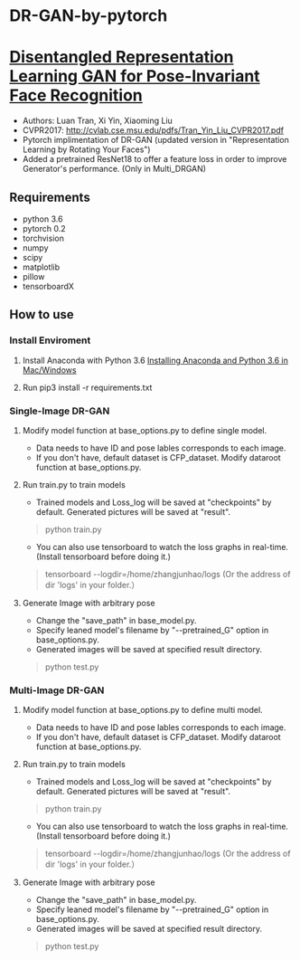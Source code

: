 # DR-GAN-by-pytorch
# [Disentangled Representation Learning GAN for Pose-Invariant Face Recognition](http://cvlab.cse.msu.edu/project-dr-gan.html)

- Authors: Luan Tran, Xi Yin, Xiaoming Liu
- CVPR2017: http://cvlab.cse.msu.edu/pdfs/Tran_Yin_Liu_CVPR2017.pdf
- Pytorch implimentation of DR-GAN (updated version in "Representation Learning by Rotating Your Faces")
- Added a pretrained ResNet18 to offer a feature loss in order to improve Generator's performance. (Only in Multi_DRGAN)

## Requirements
- python 3.6
- pytorch 0.2
- torchvision
- numpy
- scipy
- matplotlib
- pillow
- tensorboardX

## How to use

### Install Enviroment
1. Install Anaconda with Python 3.6
[Installing Anaconda and Python 3.6 in Mac/Windows](https://www.cse.unsw.edu.au/~en1811/resources/getting-started/install-anaconda.html)

2. Run pip3 install -r requirements.txt

### Single-Image DR-GAN

1. Modify model function at base_options.py to define single model.
    - Data needs to have ID and pose lables corresponds to each image.
    - If you don't have, default dataset is CFP_dataset. Modify dataroot function at base_options.py.


2. Run train.py to train models
      - Trained models and Loss_log will be saved at "checkpoints" by default. Generated
      pictures will be saved at "result".
      > python train.py
      - You can also use tensorboard to watch the loss graphs in real-time. (Install tensorboard before doing it.)
      > tensorboard --logdir=/home/zhangjunhao/logs (Or the address of dir 'logs' in your folder.）

3. Generate Image with arbitrary pose
      - Change the "save_path" in base_model.py.
      - Specify leaned model's filename by "--pretrained_G" option in base_options.py.
      - Generated images will be saved at specified result directory.
      > python test.py


### Multi-Image DR-GAN

1. Modify model function at base_options.py to define multi model.
    - Data needs to have ID and pose lables corresponds to each image.
    - If you don't have, default dataset is CFP_dataset. Modify dataroot function at base_options.py.


2. Run train.py to train models
      - Trained models and Loss_log will be saved at "checkpoints" by default. Generated
      pictures will be saved at "result".
      > python train.py
      - You can also use tensorboard to watch the loss graphs in real-time. (Install tensorboard before doing it.)   
      > tensorboard --logdir=/home/zhangjunhao/logs (Or the address of dir 'logs' in your folder.）

3. Generate Image with arbitrary pose
      - Change the "save_path" in base_model.py.
      - Specify leaned model's filename by "--pretrained_G" option in base_options.py.
      - Generated images will be saved at specified result directory.
      > python test.py
